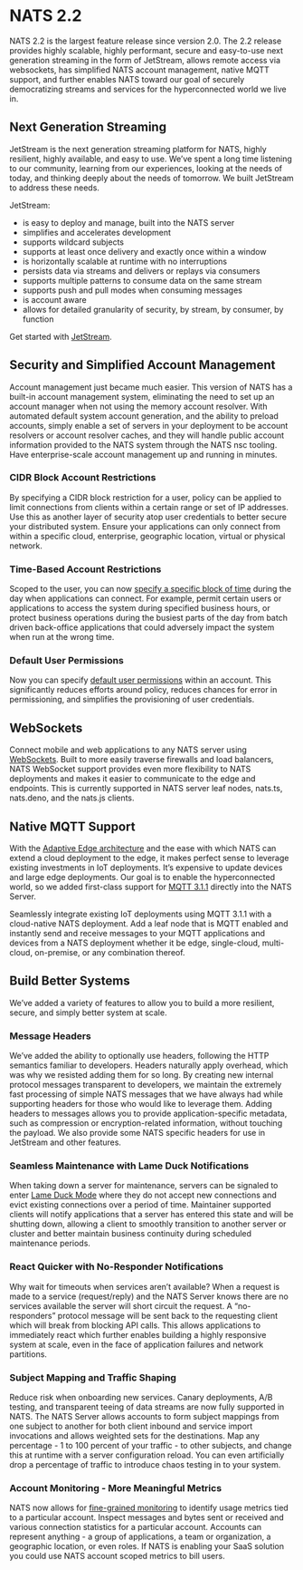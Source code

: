 # NATS 2.2

NATS 2.2 is the largest feature release since version 2.0. The 2.2 release provides highly scalable, highly performant, secure and easy-to-use next generation streaming in the form of JetStream, allows remote access via websockets, has simplified NATS account management, native MQTT support, and further enables NATS toward our goal of securely democratizing streams and services for the hyperconnected world we live in.

## Next Generation Streaming

JetStream is the next generation streaming platform for NATS, highly resilient, highly available, and easy to use. We’ve spent a long time listening to our community, learning from our experiences, looking at the needs of today, and thinking deeply about the needs of tomorrow. We built JetStream to address these needs.

JetStream:

* is easy to deploy and manage, built into the NATS server
* simplifies and accelerates development
* supports wildcard subjects
* supports at least once delivery and exactly once within a window
* is horizontally scalable at runtime with no interruptions
* persists data via streams and delivers or replays via consumers
* supports multiple patterns to consume data on the same stream
* supports push and pull modes when consuming messages
* is account aware
* allows for detailed granularity of security, by stream, by consumer, by function

Get started with [JetStream](jetstream/jetstream.md).

## Security and Simplified Account Management

Account management just became much easier. This version of NATS has a built-in account management system, eliminating the need to set up an account manager when not using the memory account resolver. With automated default system account generation, and the ability to preload accounts, simply enable a set of servers in your deployment to be account resolvers or account resolver caches, and they will handle public account information provided to the NATS system through the NATS nsc tooling. Have enterprise-scale account management up and running in minutes.

### CIDR Block Account Restrictions

By specifying a CIDR block restriction for a user, policy can be applied to limit connections from clients within a certain range or set of IP addresses. Use this as another layer of security atop user credentials to better secure your distributed system. Ensure your applications can only connect from within a specific cloud, enterprise, geographic location, virtual or physical network.

### Time-Based Account Restrictions

Scoped to the user, you can now [specify a specific block of time](nats-tools/nsc/basics.md#user-authorization) during the day when applications can connect. For example, permit certain users or applications to access the system during specified business hours, or protect business operations during the busiest parts of the day from batch driven back-office applications that could adversely impact the system when run at the wrong time.

### Default User Permissions

Now you can specify [default user permissions](nats-server/configuration/securing_nats/authorization.md#examples) within an account. This significantly reduces efforts around policy, reduces chances for error in permissioning, and simplifies the provisioning of user credentials.

## WebSockets

Connect mobile and web applications to any NATS server using [WebSockets](nats-server/configuration/websocket.md). Built to more easily traverse firewalls and load balancers, NATS WebSocket support provides even more flexibility to NATS deployments and makes it easier to communicate to the edge and endpoints. This is currently supported in NATS server leaf nodes, nats.ts, nats.deno, and the nats.js clients.

## Native MQTT Support

With the [Adaptive Edge architecture](https://nats.io/blog/synadia-adaptive-edge/) and the ease with which NATS can extend a cloud deployment to the edge, it makes perfect sense to leverage existing investments in IoT deployments. It’s expensive to update devices and large edge deployments. Our goal is to enable the hyperconnected world, so we added first-class support for [MQTT 3.1.1](nats-server/configuration/mqtt.md) directly into the NATS Server.

Seamlessly integrate existing IoT deployments using MQTT 3.1.1 with a cloud-native NATS deployment. Add a leaf node that is MQTT enabled and instantly send and receive messages to your MQTT applications and devices from a NATS deployment whether it be edge, single-cloud, multi-cloud, on-premise, or any combination thereof.

## Build Better Systems

We’ve added a variety of features to allow you to build a more resilient, secure, and simply better system at scale.

### Message Headers

We’ve added the ability to optionally use headers, following the HTTP semantics familiar to developers. Headers naturally apply overhead, which was why we resisted adding them for so long. By creating new internal protocol messages transparent to developers, we maintain the extremely fast processing of simple NATS messages that we have always had while supporting headers for those who would like to leverage them. Adding headers to messages allows you to provide application-specific metadata, such as compression or encryption-related information, without touching the payload. We also provide some NATS specific headers for use in JetStream and other features.

### Seamless Maintenance with Lame Duck Notifications

When taking down a server for maintenance, servers can be signaled to enter [Lame Duck Mode](nats-server/nats_admin/lame_duck_mode.md) where they do not accept new connections and evict existing connections over a period of time. Maintainer supported clients will notify applications that a server has entered this state and will be shutting down, allowing a client to smoothly transition to another server or cluster and better maintain business continuity during scheduled maintenance periods.

### React Quicker with No-Responder Notifications

Why wait for timeouts when services aren’t available? When a request is made to a service \(request/reply\) and the NATS Server knows there are no services available the server will short circuit the request. A “no-responders” protocol message will be sent back to the requesting client which will break from blocking API calls. This allows applications to immediately react which further enables building a highly responsive system at scale, even in the face of application failures and network partitions.

### Subject Mapping and Traffic Shaping

Reduce risk when onboarding new services. Canary deployments, A/B testing, and transparent teeing of data streams are now fully supported in NATS. The NATS Server allows accounts to form subject mappings from one subject to another for both client inbound and service import invocations and allows weighted sets for the destinations. Map any percentage - 1 to 100 percent of your traffic - to other subjects, and change this at runtime with a server configuration reload. You can even artificially drop a percentage of traffic to introduce chaos testing in to your system.

### Account Monitoring - More Meaningful Metrics

NATS now allows for [fine-grained monitoring](nats-server/configuration/monitoring.md#account-information) to identify usage metrics tied to a particular account. Inspect messages and bytes sent or received and various connection statistics for a particular account. Accounts can represent anything - a group of applications, a team or organization, a geographic location, or even roles. If NATS is enabling your SaaS solution you could use NATS account scoped metrics to bill users.

